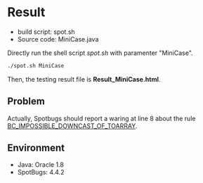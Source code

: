 # Result

* build script: spot.sh
* Source code: MiniCase.java

Directly run the shell script *spot.sh* with paramenter "MiniCase".

```bash
./spot.sh MiniCase
```

Then, the testing result file is **Result_MiniCase.html**.

## Problem

Actually, Spotbugs should report a waring at line 8 about the rule [BC_IMPOSSIBLE_DOWNCAST_OF_TOARRAY](https://spotbugs.readthedocs.io/en/latest/bugDescriptions.html#bc-impossible-downcast-of-toarray-result-bc-impossible-downcast-of-toarray).

## Environment
* Java: Oracle 1.8
* SpotBugs: 4.4.2
